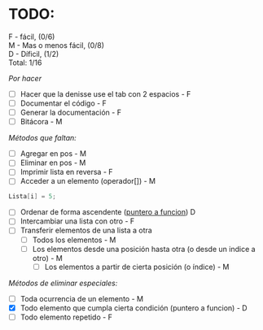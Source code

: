 # TODO:
F - fácil, (0/6)  
M - Mas o menos fácil, (0/8)  
D - Díficil, (1/2)  
Total: 1/16

_Por hacer_
- [ ] Hacer que la denisse use el tab con 2 espacios - F
- [ ] Documentar el código - F
- [ ] Generar la documentación - F
- [ ] Bitácora - M

_Métodos que faltan:_
- [ ] Agregar en pos - M
- [ ] Eliminar en pos - M
- [ ] Imprimir lista en reversa - F
- [ ] Acceder a un elemento (operador[]) - M
```c++
Lista[i] = 5;
```
- [ ] Ordenar de forma ascendente ([puntero a funcion](https://www.geeksforgeeks.org/function-pointer-in-cpp/)) D
- [ ] Intercambiar una lista con otro - F
- [ ] Transferir elementos de una lista a otra
	- [ ] Todos los elementos - M
	- [ ] Los elementos desde una posición hasta otra (o desde un indice a otro) - M
      - [ ] Los elementos a partir de cierta posición (o índice) - M

_Métodos de eliminar especiales:_
- [ ] Toda ocurrencia de un elemento - M
- [x] Todo elemento que cumpla cierta condición (puntero a funcion) - D
- [ ] Todo elemento repetido - F
